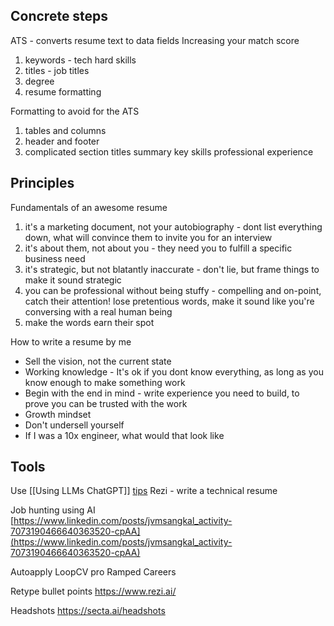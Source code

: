 ## Concrete steps
ATS - converts resume text to data fields
Increasing your match score
1. keywords - tech hard skills
1. titles - job titles
1. degree
1. resume formatting

Formatting to avoid for the ATS
1. tables and columns
1. header and footer
1. complicated section titles
summary
key skills
professional experience

## Principles
Fundamentals of an awesome resume
1. it's a marketing document, not your autobiography - dont list everything down, what will convince them to invite you for an interview
1. it's about them, not about you - they need you to fulfill a specific business need
1. it's strategic, but not blatantly inaccurate - don't lie, but frame things to make it sound strategic
1. you can be professional without being stuffy - compelling and on-point, catch their attention! lose pretentious words, make it sound like you're conversing with a real human being
1. make the words earn their spot

How to write a resume by me
- Sell the vision, not the current state
- Working knowledge - It's ok if you dont know everything, as long as you know enough to make something work
- Begin with the end in mind - write experience you need to build, to prove you can be trusted with the work
- Growth mindset
- Don't undersell yourself
- If I was a 10x engineer, what would that look like 

## Tools
Use [[Using LLMs ChatGPT]]
[tips](https://www.linkedin.com/posts/brandonturp_how-to-land-your-dream-job-with-chatgpt-ugcPost-7038513771991953408-3aO-?utm_source=share&utm_medium=member_desktop)
Rezi - write a technical resume

Job hunting using AI  
[https://www.linkedin.com/posts/jvmsangkal_activity-7073190466640363520-cpAA](https://www.linkedin.com/posts/jvmsangkal_activity-7073190466640363520-cpAA)

Autoapply
LoopCV pro
Ramped Careers

Retype bullet points
https://www.rezi.ai/

Headshots https://secta.ai/headshots
